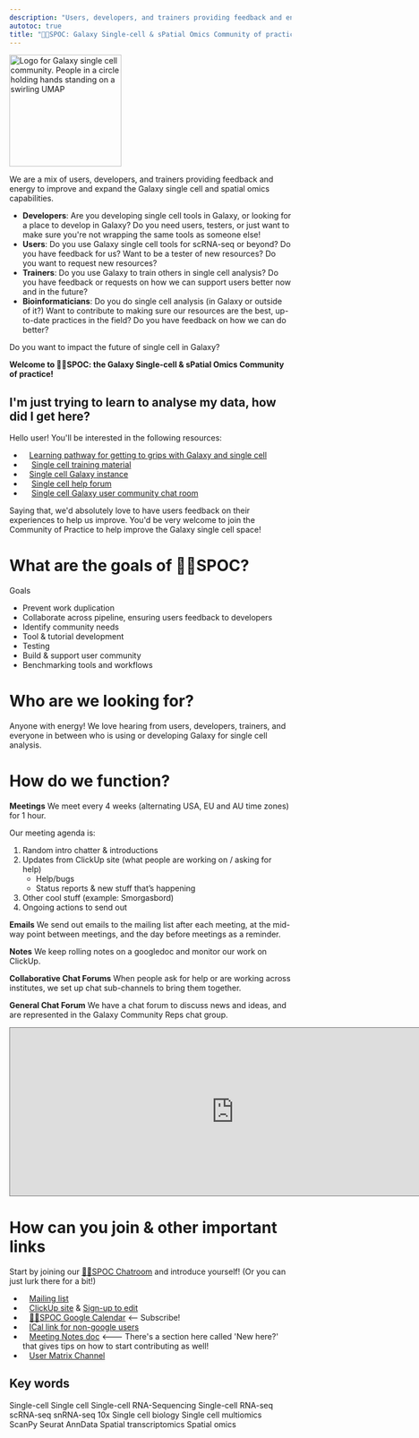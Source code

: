 ```yaml
---
description: "Users, developers, and trainers providing feedback and energy to improve and expand the Galaxy single cell and spatial omics capabilities."
autotoc: true
title: "🖖🏾SPOC: Galaxy Single-cell & sPatial Omics Community of practice"
---
```


<slot name="/community/sig/common_linkbox" />

<img class="img-fluid float-right" src="/community/sig/singlecell/SC-CoP.png" style="width:200px;" alt="Logo for Galaxy single cell community. People in a circle holding hands standing on a swirling UMAP"/>

We are a mix of users, developers, and trainers providing feedback and energy to improve and expand the Galaxy single cell and spatial omics capabilities.
 - **Developers**: Are you developing single cell tools in Galaxy, or looking for a place to develop in Galaxy? Do you need users, testers, or just want to make sure you're not wrapping the same tools as someone else!
 - **Users**: Do you use Galaxy single cell tools for scRNA-seq or beyond? Do you have feedback for us? Want to be a tester of new resources? Do you want to request new resources?
 - **Trainers**: Do you use Galaxy to train others in single cell analysis? Do you have feedback or requests on how we can support users better now and in the future?
 - **Bioinformaticians**: Do you do single cell analysis (in Galaxy or outside of it?) Want to contribute to making sure our resources are the best, up-to-date practices in the field? Do you have feedback on how we can do better?

Do you want to impact the future of single cell in Galaxy?

**Welcome to 🖖🏾SPOC: the Galaxy Single-cell & sPatial Omics Community of practice!**

## I'm just trying to learn to analyse my data, how did I get here?
Hello user! You'll be interested in the following resources:

 - <i class="fa fa-road" aria-hidden="true"></i>&nbsp;&nbsp;  [Learning pathway for getting to grips with Galaxy and single cell](https://training.galaxyproject.org/training-material/learning-pathways/intro_single_cell.html)
 - <i class="fa fa-book" aria-hidden="true"></i>&nbsp; &nbsp; [Single cell training material](https://training.galaxyproject.org/training-material/topics/single-cell/)
 - <i class="fa fa-tv" aria-hidden="true"></i>&nbsp;&nbsp;   [Single cell Galaxy instance](https://singlecell.usegalaxy.eu)
 - <i class="fa fa-question-circle-o" aria-hidden="true"></i>&nbsp; &nbsp;  [Single cell help forum](https://help.galaxyproject.org/tag/scrna)
 - <i class="fa fa-comments-o" aria-hidden="true"></i>&nbsp; &nbsp; [Single cell Galaxy user community chat room](https://matrix.to/#/#Galaxy-Training-Network_galaxy-single-cell:gitter.im)

Saying that, we'd absolutely love to have users feedback on their experiences to help us improve. You'd be very welcome to join the Community of Practice to help improve the Galaxy single cell space!

# What are the goals of 🖖🏾SPOC?

<i class="fa fa-bullseye" aria-hidden="true"></i> Goals
- Prevent work duplication
- Collaborate across pipeline, ensuring users feedback to developers
- Identify community needs
- Tool & tutorial development
- Testing
- Build & support user community
- Benchmarking tools and workflows

# Who are we looking for?

Anyone with energy! We love hearing from users, developers, trainers, and everyone in between who is using or developing Galaxy for single cell analysis.

# How do we function?

**Meetings** We meet every 4 weeks (alternating USA, EU and AU time zones) for 1 hour.

Our meeting agenda is:
1. Random intro chatter & introductions
2. Updates from ClickUp site (what people are working on / asking for help)
    - <i class="fa fa-optin-monster" aria-hidden="true"></i> Help/bugs
    - Status reports & new stuff that’s happening
3. Other cool stuff (example: Smorgasbord)
4. Ongoing actions to send out

**Emails** We send out emails to the mailing list after each meeting, at the mid-way point between meetings, and the day before meetings as a reminder.

**Notes** We keep rolling notes on a googledoc and monitor our work on ClickUp.

**Collaborative Chat Forums** When people ask for help or are working across institutes, we set up chat sub-channels to bring them together.

**General Chat Forum** We have a chat forum to discuss news and ideas, and are represented in the Galaxy Community Reps chat group.

<iframe src="https://calendar.google.com/calendar/embed?height=600&wkst=1&bgcolor=%239E69AF&ctz=Europe%2FBerlin&title=Galaxy%20Single%20Cell%20Community%20of%20Practice&showNav=1&showPrint=0&showTabs=1&showCalendars=0&mode=AGENDA&src=Z2FsYXh5LnNjLmNvcEBnbWFpbC5jb20&color=%23039BE5" style="border:solid 1px #777" width="800" height="300" frameborder="0" scrolling="no"></iframe>

# How can you join & other important links

Start by joining our <i class="fa fa-coffee" aria-hidden="true"></i> [🖖🏾SPOC Chatroom](https://matrix.to/#/#usegalaxy-eu_single-cell-workflows:matrix.org) and introduce yourself! (Or you can just lurk there for a bit!)

 - <i class="fa fa-envelope" aria-hidden="true"></i>&nbsp;&nbsp;   [Mailing list](https://lists.galaxyproject.org/lists/single-cell-cop.lists.galaxyproject.org/)
 - <i class="fa fa-trello" aria-hidden="true"></i>&nbsp;&nbsp; [ClickUp site](https://sharing.clickup.com/9015477668/b/h/5-90152810734-2/557452707486fef) & [Sign-up to edit](https://forms.gle/TgCyHMiBcwFBskef6)
 - <i class="fa fa-calendar" aria-hidden="true"></i>&nbsp;&nbsp; [🖖🏾SPOC Google Calendar](https://calendar.google.com/calendar/embed?src=galaxy.sc.cop%40gmail.com&ctz=Europe%2FLondon) <-- Subscribe!
 - <i class="fa fa-calendar" aria-hidden="true"></i>&nbsp;&nbsp; [ICal link for non-google users](https://calendar.google.com/calendar/ical/galaxy.sc.cop%40gmail.com/public/basic.ics)
 - <i class="fa fa-list-alt" aria-hidden="true"></i>&nbsp;&nbsp; [Meeting Notes doc](https://docs.google.com/document/d/19W--oeFoEgfZbw9MWvky_A__554th-VG3ryOqtfmHSA/edit?usp=sharing) <--- There's a section here called 'New here?' that gives tips on how to start contributing as well!
 - <i class="fa fa-comments-o" aria-hidden="true"></i>&nbsp;&nbsp; [User Matrix Channel](https://matrix.to/#/#Galaxy-Training-Network_galaxy-single-cell:gitter.im)

## Key words

Single-cell
Single cell
Single-cell RNA-Sequencing
Single-cell RNA-seq
scRNA-seq
snRNA-seq
10x
Single cell biology
Single cell multiomics
ScanPy
Seurat
AnnData
Spatial transcriptomics
Spatial omics
